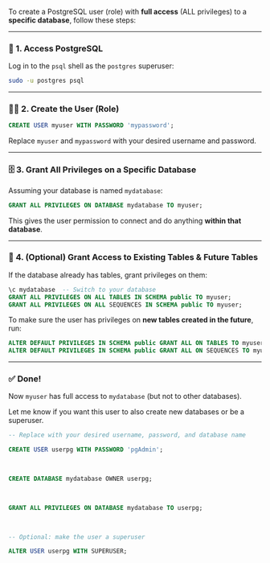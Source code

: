 To create a PostgreSQL user (role) with **full access** (ALL privileges) to a **specific database**, follow these steps:

---

### 🧰 1. Access PostgreSQL

Log in to the `psql` shell as the `postgres` superuser:

```bash
sudo -u postgres psql
```

---

### 🧑‍💻 2. Create the User (Role)

```sql
CREATE USER myuser WITH PASSWORD 'mypassword';
```

Replace `myuser` and `mypassword` with your desired username and password.

---

### 🗄️ 3. Grant All Privileges on a Specific Database

Assuming your database is named `mydatabase`:

```sql
GRANT ALL PRIVILEGES ON DATABASE mydatabase TO myuser;
```

This gives the user permission to connect and do anything **within that database**.

---

### 🔧 4. (Optional) Grant Access to Existing Tables & Future Tables

If the database already has tables, grant privileges on them:

```sql
\c mydatabase  -- Switch to your database
GRANT ALL PRIVILEGES ON ALL TABLES IN SCHEMA public TO myuser;
GRANT ALL PRIVILEGES ON ALL SEQUENCES IN SCHEMA public TO myuser;
```

To make sure the user has privileges on **new tables created in the future**, run:

```sql
ALTER DEFAULT PRIVILEGES IN SCHEMA public GRANT ALL ON TABLES TO myuser;
ALTER DEFAULT PRIVILEGES IN SCHEMA public GRANT ALL ON SEQUENCES TO myuser;
```

---

### ✅ Done!

Now `myuser` has full access to `mydatabase` (but not to other databases).

Let me know if you want this user to also create new databases or be a superuser.

``` sql
-- Replace with your desired username, password, and database name

CREATE USER userpg WITH PASSWORD 'pgAdmin';

  

CREATE DATABASE mydatabase OWNER userpg;

  

GRANT ALL PRIVILEGES ON DATABASE mydatabase TO userpg;

  

-- Optional: make the user a superuser

ALTER USER userpg WITH SUPERUSER;
```
